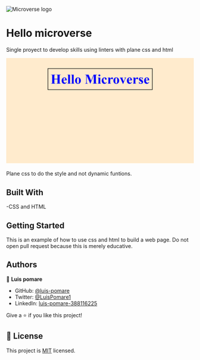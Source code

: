 ![Microverse logo](https://img.shields.io/badge/Microverse-blueviolet)

# Hello microverse

Single proyect to develop skills using linters with plane css and html

![screenshot of the page](./app_screenshot.png)

Plane css to do the style and not dynamic funtions.

## Built With

-CSS and HTML


## Getting Started

This is an example of how to use css and html to build a web page. Do not open pull request because this is merely educative.



## Authors

👤 **Luis pomare**

- GitHub: [@luis-pomare](https://github.com/luis-pomare)
- Twitter: [@LuisPomare1](https://twitter.com/LuisPomare1)
- LinkedIn: [luis-pomare-388116225](https://www.linkedin.com/in/luis-pomare-388116225/)

Give a ⭐️ if you like this project!
## 📝 License

This project is [MIT](./MIT.md) licensed.
